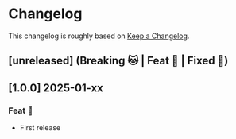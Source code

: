 # Changelog

This changelog is roughly based on [Keep a Changelog](http://keepachangelog.com/).

## [unreleased] (Breaking 🐱 | Feat 🚀 | Fixed 🐞)

## [1.0.0] 2025-01-xx

###  Feat 🚀

- First release
